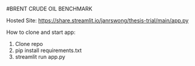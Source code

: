 #BRENT CRUDE OIL BENCHMARK

Hosted Site:
https://share.streamlit.io/janrswong/thesis-trial/main/app.py

How to clone and start app:
 1. Clone repo
 2. pip install requirements.txt
 3. streamlit run app.py


